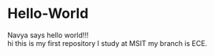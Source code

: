 # Hello-World
Navya says hello world!!!
<br>
hi this is my first repository
I study at MSIT
my branch is ECE.